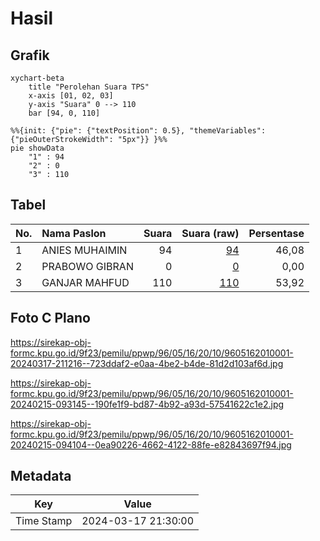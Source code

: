# Hasil

## Grafik

```mermaid
xychart-beta
    title "Perolehan Suara TPS"
    x-axis [01, 02, 03]
    y-axis "Suara" 0 --> 110
    bar [94, 0, 110]
```

```mermaid
%%{init: {"pie": {"textPosition": 0.5}, "themeVariables": {"pieOuterStrokeWidth": "5px"}} }%%
pie showData
    "1" : 94
    "2" : 0
    "3" : 110
```

## Tabel

| No. | Nama Paslon    | Suara | Suara (raw) | Persentase |
|:--- |:-------------- | -----:| -----------:| ----------:|
| 1   | ANIES MUHAIMIN | 94    | [94][p-1]   | 46,08      |
| 2   | PRABOWO GIBRAN | 0     | [0][p-2]    | 0,00       |
| 3   | GANJAR MAHFUD  | 110   | [110][p-3]  | 53,92      |


[p-1]: https://github.com/gigit-pemilu/pemilu-2024-96-papua-barat-daya/blob/main/pilpres/hitung-suara/sub/96-papua-barat-daya/sub/05-maybrat/sub/16-ayamaru-jaya/sub/2010-woman/sub/001-tps/sub/paslon-1.txt
[p-2]: https://github.com/gigit-pemilu/pemilu-2024-96-papua-barat-daya/blob/main/pilpres/hitung-suara/sub/96-papua-barat-daya/sub/05-maybrat/sub/16-ayamaru-jaya/sub/2010-woman/sub/001-tps/sub/paslon-2.txt
[p-3]: https://github.com/gigit-pemilu/pemilu-2024-96-papua-barat-daya/blob/main/pilpres/hitung-suara/sub/96-papua-barat-daya/sub/05-maybrat/sub/16-ayamaru-jaya/sub/2010-woman/sub/001-tps/sub/paslon-3.txt

## Foto C Plano

https://sirekap-obj-formc.kpu.go.id/9f23/pemilu/ppwp/96/05/16/20/10/9605162010001-20240317-211216--723ddaf2-e0aa-4be2-b4de-81d2d103af6d.jpg

https://sirekap-obj-formc.kpu.go.id/9f23/pemilu/ppwp/96/05/16/20/10/9605162010001-20240215-093145--190fe1f9-bd87-4b92-a93d-57541622c1e2.jpg

https://sirekap-obj-formc.kpu.go.id/9f23/pemilu/ppwp/96/05/16/20/10/9605162010001-20240215-094104--0ea90226-4662-4122-88fe-e82843697f94.jpg


## Metadata

| Key        | Value               |
| ---------- | ------------------- |
| Time Stamp | 2024-03-17 21:30:00 |



